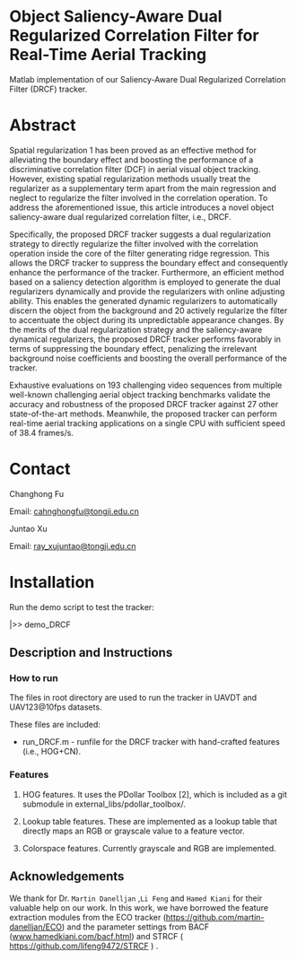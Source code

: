 # Object Saliency-Aware Dual Regularized Correlation Filter for Real-Time Aerial Tracking 

Matlab implementation of our Saliency-Aware Dual Regularized Correlation Filter (DRCF) tracker.

# Abstract 
Spatial regularization 1 has been proved as an effective method for alleviating the boundary effect and boosting the performance of a discriminative correlation filter (DCF) in aerial visual object tracking. However, existing spatial regularization methods usually treat the regularizer as a supplementary term apart from the main regression and neglect to regularize the filter involved in the correlation operation. To address the aforementioned issue, this article introduces a novel object saliency-aware dual regularized correlation filter, i.e., DRCF.

Specifically, the proposed DRCF tracker suggests a dual regularization strategy to directly regularize the filter involved with the correlation operation inside the core of the filter generating ridge regression. This allows the DRCF tracker to suppress the boundary effect and consequently enhance the performance of the tracker. Furthermore, an efficient method based on a saliency detection algorithm is employed to generate the dual regularizers dynamically and provide the regularizers with online adjusting ability. This enables the generated dynamic regularizers to automatically discern the object from the background and
20 actively regularize the filter to accentuate the object during its unpredictable appearance changes. By the merits of the dual regularization strategy and the saliency-aware dynamical regularizers, the proposed DRCF tracker performs favorably in terms of suppressing the boundary effect, penalizing the irrelevant background noise coefficients and boosting the overall performance of the tracker. 

Exhaustive evaluations on 193 challenging video sequences from multiple well-known challenging aerial object tracking benchmarks validate the accuracy and robustness of the proposed DRCF tracker against 27 other state-of-the-art methods. Meanwhile, the proposed tracker can perform real-time aerial tracking applications on a single CPU with sufficient speed of 38.4 frames/s.



# Contact

Changhong Fu 

Email: cahnghongfu@tongji.edu.cn

Juntao Xu

Email: ray_xujuntao@tongji.edu.cn

# Installation

Run the demo script to test the tracker:

|>> demo_DRCF

## Description and Instructions

### How to run

The files in root directory are used to run the tracker in UAVDT and UAV123@10fps datasets.

These files are included:

* run_DRCF.m  -  runfile for the DRCF tracker with hand-crafted features (i.e., HOG+CN).

### Features

1. HOG features. It uses the PDollar Toolbox [2], which is included as a git submodule in external_libs/pdollar_toolbox/.

3. Lookup table features. These are implemented as a lookup table that directly maps an RGB or grayscale value to a feature vector.

4. Colorspace features. Currently grayscale and RGB are implemented.

## Acknowledgements

We thank for Dr. `Martin Danelljan` ,`Li Feng` and  `Hamed Kiani` for their valuable help on our work. In this work,
we have borrowed the feature extraction modules from the ECO tracker (https://github.com/martin-danelljan/ECO) and the parameter settings from BACF (www.hamedkiani.com/bacf.html) and STRCF ( https://github.com/lifeng9472/STRCF ) .